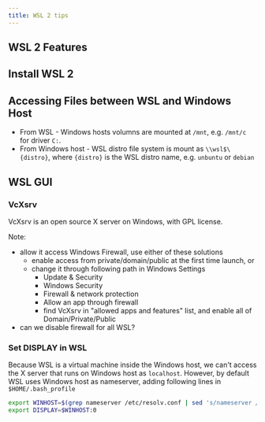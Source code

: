 ```yaml
---
title: WSL 2 tips
---
```


## WSL 2 Features

## Install WSL 2

## Accessing Files between WSL and Windows Host

* From WSL - Windows hosts volumns are mounted at ``/mnt``, e.g. ``/mnt/c`` for driver ``C:``.
* From Windows host - WSL distro file system is mount as ``\\wsl$\{distro}``, where ``{distro}``
  is the WSL distro name, e.g. ``unbuntu`` or ``debian``


## WSL GUI

### VcXsrv

VcXsrv is an open source X server on Windows, with GPL license.

Note:
* allow it access Windows Firewall, use either of these solutions
  * enable access from private/domain/public at the first time launch, or
  * change it through following path in Windows Settings
    *  Update & Security
    *  Windows Security
    *  Firewall & network protection
    *  Allow an app through firewall
    *  find VcXsrv in "allowed apps and features" list, and enable all of Domain/Private/Public
 * can we disable firewall for all WSL?

### Set DISPLAY in WSL

Because WSL is a virtual machine inside the Windows host, we can't access the X server that runs on Windows host as ``localhost``. However, by default WSL uses Windows host as nameserver,
adding following lines in ``$HOME/.bash_profile``


```bash
export WINHOST=$(grep nameserver /etc/resolv.conf | sed 's/nameserver //')
export DISPLAY=$WINHOST:0
```
